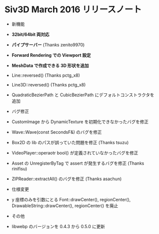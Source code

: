 ﻿# Siv3D March 2016 リリースノート

- 新機能
 - <b>32bit/64bit 両対応</b>
 - <b>パイプサーバー</b> (Thanks zenito9970)
 - <b>Forward Rendering での Viewport 設定</b>
 - <b>MeshData で作成できる 3D 形状を追加</b>
 - Line::reversed() (Thanks pctg_x8)
 - Line3D::reversed() (Thanks pctg_x8)
 - QuadraticBezierPath と CubicBezierPath にデフォルトコンストラクタを追加

- バグ修正
 - CustomImage から DynamicTexture を初期化できなかったバグを修正
 - Wave::Wave(const SecondsF&) のバグを修正
 - Box2D の lib のパスが誤っていた問題を修正 (Thanks tsuzu)
 - VideoPlayer::operaotr bool() が定義されていなかったバグを修正
 - Asset の UnregisterByTag で assert が発生するバグを修正 (Thanks rinifisu)
 - ZIPReader::extractAll() のバグを修正 (Thanks asachun)

- 仕様変更
 -  y 座標のみを引数にとる Font::drawCenter(), regionCenter(), DrawableString::drawCenter(), regionCenter() を廃止
 
- その他
 - libwebp のバージョンを 0.4.3 から 0.5.0 に更新